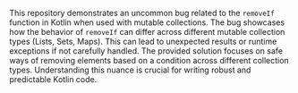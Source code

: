 This repository demonstrates an uncommon bug related to the `removeIf` function in Kotlin when used with mutable collections. The bug showcases how the behavior of `removeIf` can differ across different mutable collection types (Lists, Sets, Maps). This can lead to unexpected results or runtime exceptions if not carefully handled. The provided solution focuses on safe ways of removing elements based on a condition across different collection types.  Understanding this nuance is crucial for writing robust and predictable Kotlin code.